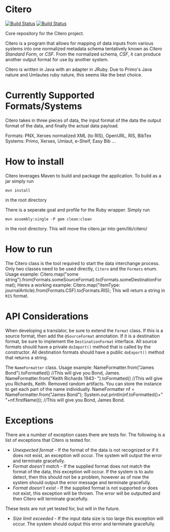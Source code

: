 Citero
==========
[![Build Status](http://jenkins1.bobst.nyu.edu/view/Citation/job/Citero/badge/icon)](http://jenkins1.bobst.nyu.edu/view/Citation/job/Citero/)
[![Build Status](https://travis-ci.org/NYULibraries/citero.png?branch=development)](https://travis-ci.org/NYULibraries/citero)

Core repository for the Citero project.

Citero is a program that allows for mapping of data inputs from various systems into one normalized metadata schema
tentatively known as *Citero Standard Form*, or *CSF*. From the normalized schema, *CSF*, it can produce another output
format for use by another system.

Citero is written in Java with an adapter in JRuby. Due to Primo's Java nature and Umlautes ruby nature, this seems like the best choice.

Currently Supported Formats/Systems
===================================
Citero takes in three pieces of data, the input format of the data the output format of the data, and finally the actual data payload. 

Formats: PNX, Xerxes normalized XML (to RIS), OpenURL, RIS, BibTex
Systems: Primo, Xerxes, Umlaut, e-Shelf, Easy Bib ...

How to install
==============
Citero leverages Maven to build and package the application. To build as a jar simply run

	mvn install

in the root directory

There is a seperate goal and profile for the Ruby wrapper. Simply run

	mvn assembly:single -P gem clean:clean

in the root directory. This will move the citero.jar into gem/lib/citero/

How to run
==========

The Citero class is the tool required to start the data interchange process. Only two classes need to be used directly, `Citero` and the `Formats` enum.
Usage example:
    Citero.map("some string").from(Formats.someSourceFormat).to(Formats.someDestinationFormat);
Heres a working example:
    Citero.map("itemType: journalArticle).from(Formats.CSF).to(Formats.RIS);
This will return a string in `RIS` format.

API Considerations
==========

When developing a translator, be sure to extend the `Format` class. If this is a source format, then add the `@SourceFormat` annotation. If it is a destination format, be sure to implement the `DestinationFormat` interface. All source formats should have a private `doImport()` method that is called by the constructor. All destination formats should have a public `doExport()` method that returns a string.

The `NameFormatter` class.
Usage example:
    NameFormatter.from("James Bond").toFormatted()
    //This will give you Bond, James.
    NameFormatter.from("Keith Richards 1943- ").toFormatted()
    //This will give you Richards, Keith. Removed random artifacts.
You can store the instance to get each part of the name individually.
    NameFormatter nf = NameFormatter.from("James Bond");
    System.out.println(nf.toFormatted()+" "+nf.firstName());
    //This will give you Bond, James Bond.

Exceptions
==========
There are a number of exception cases there are tests for. The following is a list of exceptions that Citero is
tested for.
- *Unexpected format* - If the format of the data is not recognized or if it does not exist, an exception will occur. The system will output the error and terminate gracefully.
- *Format doesn't match* - If the supplied format does not match the format of the data, this exception will occur. If the system is to auto detect, then this should not be a problem, however as of now the system should output the error message and terminate gracefully.
- *Format doesn't exist* - If the supplied format is not supported or does not exist, this exception will be thrown. The error will be outputted and then Citero will terminate gracefully.

These tests are not yet tested for, but will in the future.
- *Size limit exceeded* - If the input data size is too large this exception will occur. The system should output this error and
						terminate gracefully.

